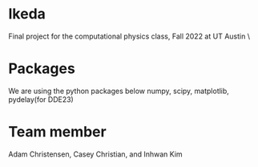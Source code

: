 # Ikeda
Final project for the computational physics class, Fall 2022 at UT Austin
\

# Packages
We are using the python packages below
numpy, scipy, matplotlib, pydelay(for DDE23)
# Team member
Adam Christensen, Casey Christian, and Inhwan Kim
